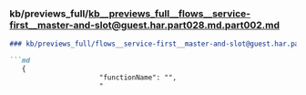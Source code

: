### kb/previews_full/kb__previews_full__flows__service-first__master-and-slot@guest.har.part028.md.part002.md

```md
### kb/previews_full/flows__service-first__master-and-slot@guest.har.part028.md (part 002)

```md
   {
                      "functionName": "",
                      "
```

```

```
